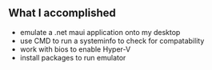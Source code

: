 ## What I accomplished

- emulate a .net maui application onto my desktop
- use CMD to run a systeminfo to check for compatability
- work with bios to enable Hyper-V
- install packages to run emulator
